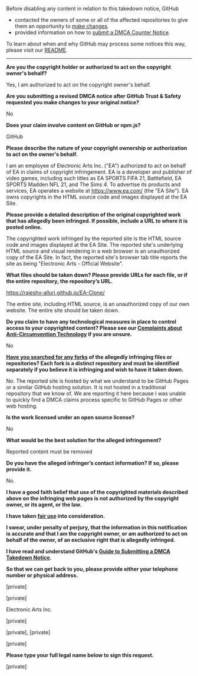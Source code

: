 Before disabling any content in relation to this takedown notice, GitHub
- contacted the owners of some or all of the affected repositories to give them an opportunity to [make changes](https://docs.github.com/en/github/site-policy/dmca-takedown-policy#a-how-does-this-actually-work).
- provided information on how to [submit a DMCA Counter Notice](https://docs.github.com/en/articles/guide-to-submitting-a-dmca-counter-notice).

To learn about when and why GitHub may process some notices this way, please visit our [README](https://github.com/github/dmca/blob/master/README.md#anatomy-of-a-takedown-notice).

---

**Are you the copyright holder or authorized to act on the copyright owner's behalf?**

Yes, I am authorized to act on the copyright owner's behalf.

**Are you submitting a revised DMCA notice after GitHub Trust & Safety requested you make changes to your original notice?**

No

**Does your claim involve content on GitHub or npm.js?**

GitHub

**Please describe the nature of your copyright ownership or authorization to act on the owner's behalf.**

I am an employee of Electronic Arts Inc. ("EA") authorized to act on behalf of EA in claims of copyright infringement. EA is a developer and publisher of video games, including such titles as EA SPORTS FIFA 21, Battlefield, EA SPORTS Madden NFL 21, and The Sims 4. To advertise its products and services, EA operates a website at https://www.ea.com/ (the "EA Site"). EA owns copyrights in the HTML source code and images displayed at the EA Site.

**Please provide a detailed description of the original copyrighted work that has allegedly been infringed. If possible, include a URL to where it is posted online.**

The copyrighted work infringed by the reported site is the HTML source code and images displayed at the EA Site. The reported site's underlying HTML source and visual rendering in a web browser is an unauthorized copy of the EA Site. In fact, the reported site's browser tab title reports the site as being "Electronic Arts - Official Website".

**What files should be taken down? Please provide URLs for each file, or if the entire repository, the repository’s URL.**

https://rajeshv-alluri.github.io/EA-Clone/

The entire site, including HTML source, is an unauthorized copy of our own website. The entire site should be taken down.

**Do you claim to have any technological measures in place to control access to your copyrighted content? Please see our <a href="https://docs.github.com/articles/guide-to-submitting-a-dmca-takedown-notice#complaints-about-anti-circumvention-technology">Complaints about Anti-Circumvention Technology</a> if you are unsure.**

No

**<a href="https://docs.github.com/articles/dmca-takedown-policy#b-what-about-forks-or-whats-a-fork">Have you searched for any forks</a> of the allegedly infringing files or repositories? Each fork is a distinct repository and must be identified separately if you believe it is infringing and wish to have it taken down.**

No. The reported site is hosted by what we understand to be GitHub Pages or a similar GitHub hosting solution. It is not hosted in a traditional repository that we know of. We are reporting it here because I was unable to quickly find a DMCA claims process specific to GitHub Pages or other web hosting.

**Is the work licensed under an open source license?**

No

**What would be the best solution for the alleged infringement?**

Reported content must be removed

**Do you have the alleged infringer’s contact information? If so, please provide it.**

No.

**I have a good faith belief that use of the copyrighted materials described above on the infringing web pages is not authorized by the copyright owner, or its agent, or the law.**

**I have taken <a href="https://www.lumendatabase.org/topics/22">fair use</a> into consideration.**

**I swear, under penalty of perjury, that the information in this notification is accurate and that I am the copyright owner, or am authorized to act on behalf of the owner, of an exclusive right that is allegedly infringed.**

**I have read and understand GitHub's <a href="https://docs.github.com/articles/guide-to-submitting-a-dmca-takedown-notice/">Guide to Submitting a DMCA Takedown Notice</a>.**

**So that we can get back to you, please provide either your telephone number or physical address.**

[private]

[private]

Electronic Arts Inc.

[private]

[private], [private]

[private]

**Please type your full legal name below to sign this request.**

[private]
